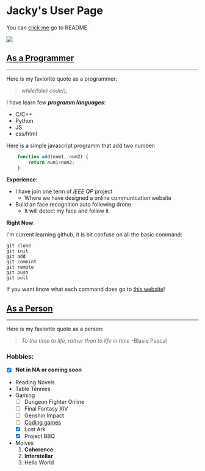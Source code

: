 <!-- Heading -->
# Jacky's User Page

You can [click me](./README.md) go to README


![](https://hips.hearstapps.com/hmg-prod.s3.amazonaws.com/images/blood-moon-2014-royalty-free-image-982147860-1545988839.jpg?resize=300:* )


<!-- Programmer -->

## **[As a Programmer](#as-a-programmer)**
___

Here is my faviorite quote as a programmer:

>*while(!die) code();*

I have learn few ***programm languages***:

- C/C++
- Python
- JS
- css/html

Here is a simple javascript programm that add two number:

```javascript
    function add(num1, num2) {
        return num1+num2;
    }
```

**Experience**:

- I have join one term of *IEEE QP* project
    - Where we have designed a online communtcation website
- Build an face recognition auto following drone
    - It will detect my face and follow it 

**Right Now**:

I'm current learning github, it is bit confuse on all the basic command:
```
git clone
git init
git add
git commint
git remote
git push
git pull
```
If you want know what each command does go to [this website](http://guides.beanstalkapp.com/version-control/common-git-commands.html)!


<!-- Person -->
## **[As a Person](#as-a-person)**
___

Here is my faviorite quote as a person:

> *To the time to life, rather than to life in time* -Blasie Pascal 

### **Hobbies**:
- [x] **Not in NA or coming soon**
- Reading Novels
- Table Tennies
- Gaming 
  - [ ] Dungeon Fighter Online
  - [ ] Final Fantasy XIV
  - [ ] Genshin Impact
  - [ ] [Coding games](https://www.codingame.com/start)
  - [x] Lost Ark
  - [x] Project BBQ
- Moives
  1. **Coherence**
  2. **Interstellar**
  3. Hello World




